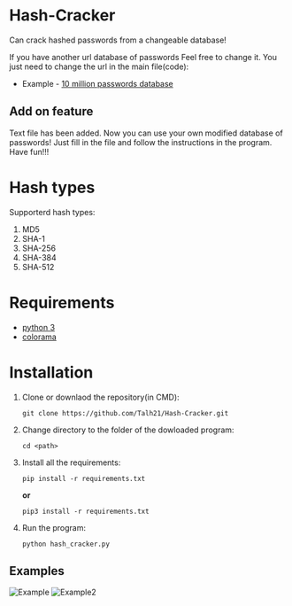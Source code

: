 # Hash-Cracker
 Can crack hashed passwords from a changeable database!
 
 If you have another url database of passwords Feel free to change it.
 You just need to change the url in the main file(code):
 
 * Example - [10 million passwords database](https://raw.githubusercontent.com/danielmiessler/SecLists/master/Passwords/Common-Credentials/10-million-password-list-top-100000.txt) 

Add on feature
------

Text file has been added. Now you can use your own modified database of passwords!
Just fill in the file and follow the instructions in the program.
Have fun!!!


# Hash types
Supporterd hash types:
1. MD5
2. SHA-1
3. SHA-256
4. SHA-384
5. SHA-512

# Requirements
* [python 3](https://www.python.org/downloads/)
* [colorama](https://pypi.org/project/colorama/)

# Installation
1. Clone or downlaod the repository(in CMD):

   `git clone https://github.com/Talh21/Hash-Cracker.git`

2. Change directory to the folder of the dowloaded program:

   `cd <path>`

3. Install all the requirements:

   `pip install -r requirements.txt`

   **or**

   `pip3 install -r requirements.txt`

4. Run the program:

   `python hash_cracker.py`

## Examples
![Example](https://user-images.githubusercontent.com/66672445/87256415-0325b800-c49b-11ea-9c60-9bc4d65d4709.png)
![Example2](https://user-images.githubusercontent.com/66672445/87256619-f6a25f00-c49c-11ea-8050-3f30ed96d92b.png)
